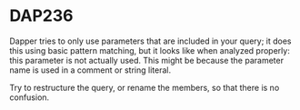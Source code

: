 ﻿# DAP236

Dapper tries to only use parameters that are included in your query; it does this using basic
pattern matching, but it looks like when analyzed properly: this parameter is not actually used.
This might be because the parameter name is used in a comment or string literal.

Try to restructure the query, or rename the members, so that there is no confusion.


